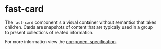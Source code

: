 # fast-card
The `fast-card` component is a visual container without semantics that takes children. Cards are snapshots of content that are typically used in a group to present collections of related information.

For more information view the [component specification](../../../fast-foundation/src/card/card.spec.md).